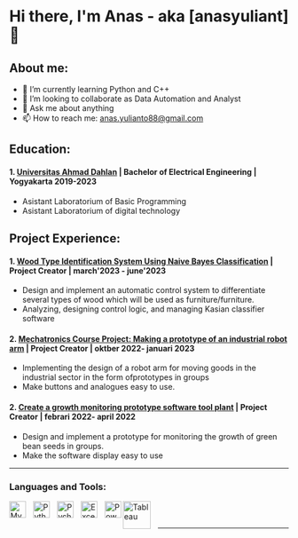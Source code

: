 # Hi there, I'm Anas - aka [anasyuliant] 👋
## About me:
- 🌱 I’m currently learning Python and C++
- 👯 I’m looking to collaborate as Data Automation and Analyst
- 💬 Ask me about anything
- 📫 How to reach me: anas.yulianto88@gmail.com

## Education:

#### 1. [Universitas Ahmad Dahlan](https://uad.ac.id/en/) | Bachelor of Electrical Engineering | Yogyakarta 2019-2023
   - Asistant Laboratorium of Basic Programming
   - Asistant Laboratorium of digital technology

## Project Experience:
#### 1. [Wood Type Identification System Using Naive Bayes Classification](https://www.huawei.com) | Project Creator |  march'2023 - june'2023
   - Design and implement an automatic control system to differentiate several types of wood which will be used as furniture/furniture.
   - Analyzing, designing control logic, and managing Kasian classifier software
     
#### 2. [Mechatronics Course Project: Making a prototype of an industrial robot arm](https://portal.pln.co.id) | Project Creator | oktber 2022- januari 2023
   - Implementing the design of a robot arm for moving goods in the industrial sector in the form ofprototypes in groups
   - Make buttons and analogues easy to use.
     
#### 2. [Create a growth monitoring prototype software tool plant](https://portal.pln.co.id) | Project Creator | febrari 2022- april 2022
   - Design and implement a prototype for monitoring the growth of green bean seeds in groups.
   - Make the software display easy to use


   ---

### Languages and Tools:

[<img align="left" alt="MySQL" width="30px" src="https://cdn.jsdelivr.net/gh/devicons/devicon/icons/mysql/mysql-original.svg" style="padding-right:10px;" />][webdev]
[<img align="left" alt="Python" width="30px" src="https://upload.wikimedia.org/wikipedia/commons/thumb/c/c3/Python-logo-notext.svg/110px-Python-logo-notext.svg.png?20100317150552" style="padding-right:10px;" />][webdev]
[<img align="left" alt="Pycharm" width="30px" src="https://upload.wikimedia.org/wikipedia/commons/thumb/1/1d/PyCharm_Icon.svg/220px-PyCharm_Icon.svg.png" style="padding-right:10px;" />][webdev]
[<img align="left" alt="Excel" width="30px" src="https://is2-ssl.mzstatic.com/image/thumb/Purple126/v4/a8/fd/5a/a8fd5a84-c6f1-355f-3b9f-6e86598efaa3/XCEL.png/1200x630bb.png" style="padding-right:10px;" />][webdev]
[<img align="left" alt="Power BI" width="30px" src="https://powerbi.microsoft.com/pictures/application-logos/svg/powerbi.svg" style="padding-right:0px;" />][webdev]
[<img align="left" alt="Tableau" width="50px" src="https://logos-world.net/wp-content/uploads/2021/10/Tableau-Symbol.png" style="padding-right:10px;" />][webdev]

<br />
<br />

---




[webdev]: https://github.com/anasyuliant/anasyuliant
